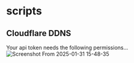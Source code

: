 # scripts

## Cloudflare DDNS

Your api token needs the following permissions...
![Screenshot From 2025-01-31 15-48-35](https://github.com/user-attachments/assets/bc959e65-4eae-4787-a7db-bf2137217bec)
